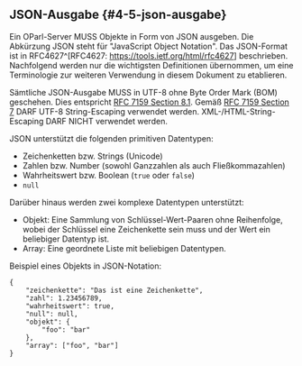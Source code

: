 JSON-Ausgabe {#4-5-json-ausgabe}
--------------------------------

Ein OParl-Server MUSS Objekte in Form von JSON ausgeben. Die Abkürzung JSON steht
für "JavaScript Object Notation". Das JSON-Format ist in
RFC4627^[RFC4627: <https://tools.ietf.org/html/rfc4627>] beschrieben. Nachfolgend werden nur die
wichtigsten Definitionen übernommen, um eine Terminologie zur weiteren
Verwendung in diesem Dokument zu etablieren.

Sämtliche JSON-Ausgabe MUSS in UTF-8 ohne Byte Order Mark (BOM) geschehen. Dies entspricht
[RFC 7159 Section 8.1](https://tools.ietf.org/html/rfc7159#section-8.1). Gemäß
[RFC 7159 Section 7](https://tools.ietf.org/html/rfc7159#section-7) DARF UTF-8
String-Escaping verwendet werden. XML-/HTML-String-Escaping DARF NICHT verwendet werden.

JSON unterstützt die folgenden primitiven Datentypen:

* Zeichenketten bzw. Strings (Unicode)
* Zahlen bzw. Number (sowohl Ganzzahlen als auch Fließkommazahlen)
* Wahrheitswert bzw. Boolean (`true` oder `false`)
* `null`

Darüber hinaus werden zwei komplexe Datentypen unterstützt:

* Objekt: Eine Sammlung von Schlüssel-Wert-Paaren ohne Reihenfolge, wobei der Schlüssel eine Zeichenkette sein muss und der Wert ein beliebiger Datentyp ist.
* Array: Eine geordnete Liste mit beliebigen Datentypen.

Beispiel eines Objekts in JSON-Notation:

~~~~~  {#json_ex1 .json}
{
    "zeichenkette": "Das ist eine Zeichenkette",
    "zahl": 1.23456789,
    "wahrheitswert": true,
    "null": null,
    "objekt": {
    	"foo": "bar"
    },
    "array": ["foo", "bar"]
}
~~~~~
